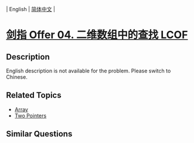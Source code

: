 
| English | [简体中文](README.md) |

# [剑指 Offer 04. 二维数组中的查找 LCOF](https://leetcode-cn.com/problems/er-wei-shu-zu-zhong-de-cha-zhao-lcof/)

## Description

<p>English description is not available for the problem. Please switch to Chinese.</p>

## Related Topics

- [Array](https://leetcode-cn.com/tag/array)
- [Two Pointers](https://leetcode-cn.com/tag/two-pointers)

## Similar Questions


